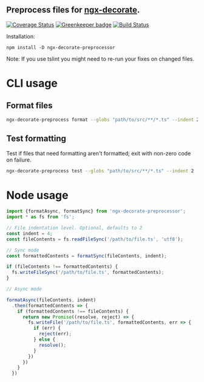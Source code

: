## Preprocess files for [ngx-decorate](https://www.npmjs.com/package/ngx-decorate#important-aot-compilation-notice).

[![Coverage Status](https://coveralls.io/repos/github/Alorel/ngx-decorate-preprocessor/badge.svg?branch=1.1.1)](https://coveralls.io/github/Alorel/ngx-decorate-preprocessor?branch=1.1.1)
[![Greenkeeper badge](https://badges.greenkeeper.io/Alorel/ngx-decorate-preprocessor.svg)](https://greenkeeper.io/)
[![Build Status](https://travis-ci.com/Alorel/ngx-decorate-preprocessor.svg?branch=1.1.1)](https://travis-ci.com/Alorel/ngx-decorate-preprocessor)


Installation:

    npm install -D ngx-decorate-preprocessor
    
Note: If you use tslint you might need to re-run your fixes on changed files.
    
# CLI usage
## Format files

```bash
ngx-decorate-preprocess format --globs "path/to/src/**/*.ts" --indent 2
```

## Test formatting

Test if files that need formatting aren't formatted; exit with non-zero code on failure.

```bash
ngx-decorate-preprocess test --globs "path/to/src/**/*.ts" --indent 2
```

# Node usage

```javascript
import {formatAsync, formatSync} from 'ngx-decorate-preprocessor';
import * as fs from 'fs';

// File indentation level. Optional, defaults to 2
const indent = 4;
const fileContents = fs.readFileSync('/path/to/file.ts', 'utf8');

// Sync mode
const formattedContents = formatSync(fileContents, indent);

if (fileContents !== formattedContents) {
  fs.writeFileSync('/path/to/file.ts', formattedContents);
}

// Async mode

formatAsync(fileContents, indent)
  .then(formattedContents => {
    if (formattedContents !== fileContents) {
      return new Promise((resolve, reject) => {
        fs.writeFile('/path/to/file.ts', formattedContents, err => {
          if (err) {
            reject(err);
          } else {
            resolve();
          }
        })
      })
    }
  })

```